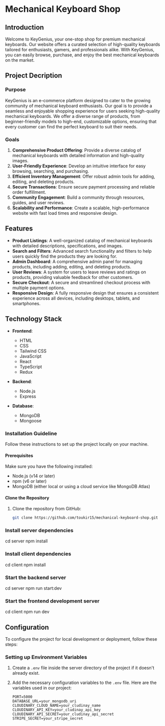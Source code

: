 
# Mechanical Keyboard Shop

## Introduction
Welcome to KeyGenius, your one-stop shop for premium mechanical keyboards. Our website offers a curated selection of high-quality keyboards tailored for enthusiasts, gamers, and professionals alike. With KeyGenius, you can easily browse, purchase, and enjoy the best mechanical keyboards on the market.
## Project Decription
### Purpose
KeyGenius is an e-commerce platform designed to cater to the growing community of mechanical keyboard enthusiasts. Our goal is to provide a seamless and enjoyable shopping experience for users seeking high-quality mechanical keyboards. We offer a diverse range of products, from beginner-friendly models to high-end, customizable options, ensuring that every customer can find the perfect keyboard to suit their needs.
### Goals
1. **Comprehensive Product Offering**: Provide a diverse catalog of mechanical keyboards with detailed information and high-quality images.
2. **User-Friendly Experience**: Develop an intuitive interface for easy browsing, searching, and purchasing.
3. **Efficient Inventory Management**: Offer robust admin tools for adding, editing, and deleting products.
4. **Secure Transactions**: Ensure secure payment processing and reliable order fulfillment.
5. **Community Engagement**: Build a community through resources, guides, and user reviews.
6. **Scalability and Performance**: Create a scalable, high-performance website with fast load times and responsive design.

## Features

- **Product Listings**: A well-organized catalog of mechanical keyboards with detailed descriptions, specifications, and images.
- **Search and Filters**: Advanced search functionality and filters to help users quickly find the products they are looking for.
- **Admin Dashboard**: A comprehensive admin panel for managing products, including adding, editing, and deleting products.
- **User Reviews**: A system for users to leave reviews and ratings on products, providing valuable feedback for other customers.
- **Secure Checkout**: A secure and streamlined checkout process with multiple payment options.
- **Responsive Design**: A fully responsive design that ensures a consistent experience across all devices, including desktops, tablets, and smartphones.

## Technology Stack

- **Frontend**:
  - HTML
  - CSS
  - Tailwind CSS
  - JavaScript
  - React
  - TypeScript
  - Redux

- **Backend**:
  - Node.js
  - Express

- **Database**:
  - MongoDB
  - Mongoose

### Installation Guideline

Follow these instructions to set up the project locally on your machine.

#### Prerequisites

Make sure you have the following installed:
- Node.js (v14 or later)
- npm (v6 or later)
- MongoDB (either local or using a cloud service like MongoDB Atlas)

#### Clone the Repository

1. Clone the repository from GitHub:

   ```bash
   git clone https://github.com/toukir15/mechanical-keyboard-shop.git

### Install server dependencies
cd server
npm install

### Install client dependencies
cd client
npm install

### Start the backend server
cd server
npm run start:dev

### Start the frontend development server
cd client
npm run dev

## Configuration

To configure the project for local development or deployment, follow these steps:

### Setting up Environment Variables

1. Create a `.env` file inside the server directory of the project if it doesn't already exist.

2. Add the necessary configuration variables to the `.env` file. Here are the variables used in our project:

   ```plaintext
   PORT=5000
   DATABASE_URL=your_mongodb_uri
   CLOUDINARY_CLOUD_NAME=your_cludinay_name
   CLOUDINARY_API_KEY=your_cludinay_api_key
   CLOUDINARY_API_SECRET=your_cludinay_api_secret
   STRIPE_SECRET=your_stripe_secret
